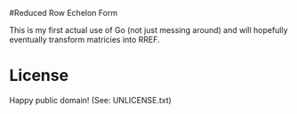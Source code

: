 #Reduced Row Echelon Form

This is my first actual use of Go (not just messing around) and will hopefully eventually transform matricies into RREF.

# License

Happy public domain! (See: UNLICENSE.txt)
